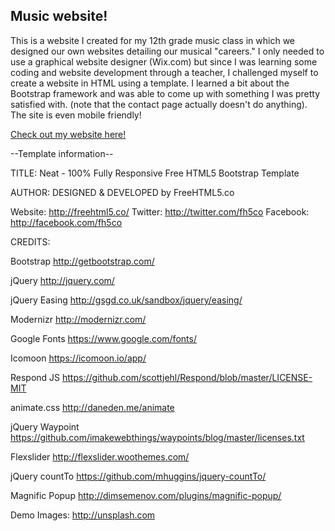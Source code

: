 ## Music website!
This is a website I created for my 12th grade music class in which we designed our own websites detailing our musical "careers." I only needed to use a graphical website designer (Wix.com) but since I was learning some coding and website development through a teacher, I challenged myself to create a website in HTML using a template. I learned a bit about the Bootstrap framework and was able to come up with something I was pretty satisfied with. (note that the contact page actually doesn't do anything). The site is even mobile friendly!   
  
[Check out my website here!](https://kaialami.github.io)
  
  
--Template information--

TITLE: 
Neat - 100% Fully Responsive Free HTML5 Bootstrap Template

AUTHOR:
DESIGNED & DEVELOPED by FreeHTML5.co

Website: http://freehtml5.co/
Twitter: http://twitter.com/fh5co
Facebook: http://facebook.com/fh5co


CREDITS:

Bootstrap
http://getbootstrap.com/

jQuery
http://jquery.com/

jQuery Easing
http://gsgd.co.uk/sandbox/jquery/easing/

Modernizr
http://modernizr.com/

Google Fonts
https://www.google.com/fonts/

Icomoon
https://icomoon.io/app/

Respond JS
https://github.com/scottjehl/Respond/blob/master/LICENSE-MIT

animate.css
http://daneden.me/animate

jQuery Waypoint
https://github.com/imakewebthings/waypoints/blog/master/licenses.txt

Flexslider
http://flexslider.woothemes.com/

jQuery countTo
https://github.com/mhuggins/jquery-countTo/

Magnific Popup
http://dimsemenov.com/plugins/magnific-popup/

Demo Images:
http://unsplash.com

